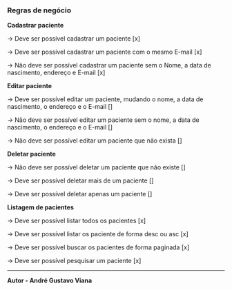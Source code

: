 ### Regras de negócio

**Cadastrar paciente**

→ Deve ser possível cadastrar um paciente [x]

→ Deve ser possível cadastrar um paciente com o mesmo E-mail [x]

→ Não deve ser possível cadastrar um paciente sem o Nome, a data de nascimento, endereço e E-mail [x]

**Editar paciente**

→ Deve ser possível editar um paciente, mudando o nome, a data de nascimento, o endereço e o E-mail []

→ Não deve ser possível editar um paciente sem o nome, a data de nascimento, o endereço e o E-mail []

→ Não deve ser possível editar um paciente que não exista []

**Deletar paciente**

→ Não deve ser possível deletar um paciente que não existe []

→ Deve ser possível deletar mais de um paciente []

→ Deve ser possível deletar apenas um paciente []

**Listagem de pacientes**

→ Deve ser possível listar todos os pacientes [x]

→ Deve ser possível listar os paciente de forma desc ou asc [x]

→ Deve ser possível buscar os pacientes de forma paginada [x]

→ Deve ser possível pesquisar um paciente [x]

<hr />

**Autor - André Gustavo Viana**